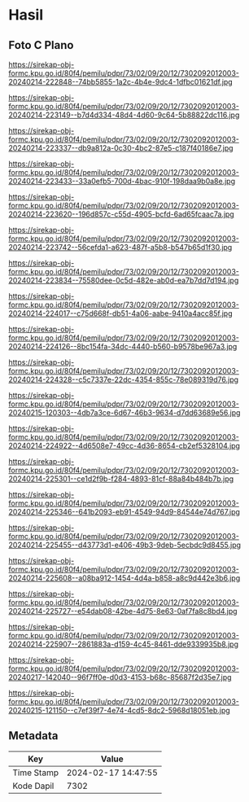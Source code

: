 # Hasil

## Foto C Plano

https://sirekap-obj-formc.kpu.go.id/80f4/pemilu/pdpr/73/02/09/20/12/7302092012003-20240214-222848--74bb5855-1a2c-4b4e-9dc4-1dfbc01621df.jpg

https://sirekap-obj-formc.kpu.go.id/80f4/pemilu/pdpr/73/02/09/20/12/7302092012003-20240214-223149--b7d4d334-48d4-4d60-9c64-5b88822dc116.jpg

https://sirekap-obj-formc.kpu.go.id/80f4/pemilu/pdpr/73/02/09/20/12/7302092012003-20240214-223337--db9a812a-0c30-4bc2-87e5-c187f40186e7.jpg

https://sirekap-obj-formc.kpu.go.id/80f4/pemilu/pdpr/73/02/09/20/12/7302092012003-20240214-223433--33a0efb5-700d-4bac-910f-198daa9b0a8e.jpg

https://sirekap-obj-formc.kpu.go.id/80f4/pemilu/pdpr/73/02/09/20/12/7302092012003-20240214-223620--196d857c-c55d-4905-bcfd-6ad65fcaac7a.jpg

https://sirekap-obj-formc.kpu.go.id/80f4/pemilu/pdpr/73/02/09/20/12/7302092012003-20240214-223742--56cefda1-a623-487f-a5b8-b547b65d1f30.jpg

https://sirekap-obj-formc.kpu.go.id/80f4/pemilu/pdpr/73/02/09/20/12/7302092012003-20240214-223834--75580dee-0c5d-482e-ab0d-ea7b7dd7d194.jpg

https://sirekap-obj-formc.kpu.go.id/80f4/pemilu/pdpr/73/02/09/20/12/7302092012003-20240214-224017--c75d668f-db51-4a06-aabe-9410a4acc85f.jpg

https://sirekap-obj-formc.kpu.go.id/80f4/pemilu/pdpr/73/02/09/20/12/7302092012003-20240214-224126--8bc154fa-34dc-4440-b560-b9578be967a3.jpg

https://sirekap-obj-formc.kpu.go.id/80f4/pemilu/pdpr/73/02/09/20/12/7302092012003-20240214-224328--c5c7337e-22dc-4354-855c-78e089319d76.jpg

https://sirekap-obj-formc.kpu.go.id/80f4/pemilu/pdpr/73/02/09/20/12/7302092012003-20240215-120303--4db7a3ce-6d67-46b3-9634-d7dd63689e56.jpg

https://sirekap-obj-formc.kpu.go.id/80f4/pemilu/pdpr/73/02/09/20/12/7302092012003-20240214-224922--4d6508e7-49cc-4d36-8654-cb2ef5328104.jpg

https://sirekap-obj-formc.kpu.go.id/80f4/pemilu/pdpr/73/02/09/20/12/7302092012003-20240214-225301--ce1d2f9b-f284-4893-81cf-88a84b484b7b.jpg

https://sirekap-obj-formc.kpu.go.id/80f4/pemilu/pdpr/73/02/09/20/12/7302092012003-20240214-225346--641b2093-eb91-4549-94d9-84544e74d767.jpg

https://sirekap-obj-formc.kpu.go.id/80f4/pemilu/pdpr/73/02/09/20/12/7302092012003-20240214-225455--d43773d1-e406-49b3-9deb-5ecbdc9d8455.jpg

https://sirekap-obj-formc.kpu.go.id/80f4/pemilu/pdpr/73/02/09/20/12/7302092012003-20240214-225608--a08ba912-1454-4d4a-b858-a8c9d442e3b6.jpg

https://sirekap-obj-formc.kpu.go.id/80f4/pemilu/pdpr/73/02/09/20/12/7302092012003-20240214-225727--e54dab08-42be-4d75-8e63-0af7fa8c8bd4.jpg

https://sirekap-obj-formc.kpu.go.id/80f4/pemilu/pdpr/73/02/09/20/12/7302092012003-20240214-225907--2861883a-d159-4c45-8461-dde9339935b8.jpg

https://sirekap-obj-formc.kpu.go.id/80f4/pemilu/pdpr/73/02/09/20/12/7302092012003-20240217-142040--96f7ff0e-d0d3-4153-b68c-85687f2d35e7.jpg

https://sirekap-obj-formc.kpu.go.id/80f4/pemilu/pdpr/73/02/09/20/12/7302092012003-20240215-121150--c7ef39f7-4e74-4cd5-8dc2-5968d18051eb.jpg


## Metadata

| Key        | Value               |
| ---------- | ------------------- |
| Time Stamp | 2024-02-17 14:47:55 |
| Kode Dapil | 7302                |



